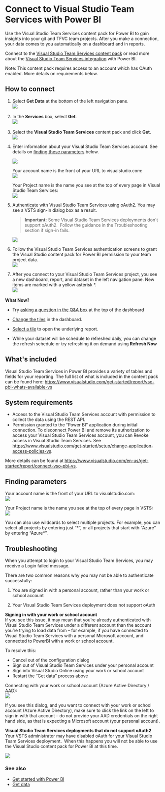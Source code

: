 <properties
   pageTitle="Connect to Visual Studio Team Services with Power BI"
   description="Visual Studio Team Services for Power BI"
   services="powerbi"
   documentationCenter=""
   authors="joeshoukry"
   manager="erikre"
   backup="maggiesMSFT"
   editor=""
   tags=""
   qualityFocus="no"
   qualityDate=""/>

<tags
   ms.service="powerbi"
   ms.devlang="NA"
   ms.topic="article"
   ms.tgt_pltfrm="NA"
   ms.workload="powerbi"
   ms.date="08/29/2017"
   ms.author="yshoukry"/>

# Connect to Visual Studio Team Services with Power BI

Use the Visual Studio Team Services content pack for Power BI to gain insights into your git and TFVC team projects. After you make a connection, your data comes to you automatically on a dashboard and in reports. 

Connect to the [Visual Studio Team Services content pack](https://app.powerbi.com/getdata/services/visual-studio-online) or read more about the [Visual Studio Team Services integration](https://powerbi.microsoft.com/integrations/visual_studio_online) with Power BI.

Note: This content pack requires access to an account which has OAuth enabled. More details on requirements below.

## How to connect

1.  Select **Get Data** at the bottom of the left navigation pane.  
    ![](media/powerbi-content-pack-visual-studio/PBI_GetData.png) 

2.  In the **Services** box, select **Get**.  
    ![](media/powerbi-content-pack-visual-studio/PBI_GetServices.png) 

3.  Select the **Visual Studio Team Services** content pack and click **Get**.     
    ![](media/powerbi-content-pack-visual-studio/vsts.png)

4.  Enter information about your Visual Studio Team Services account. See details on [finding these parameters](#FindingParams) below.

    ![](media/powerbi-content-pack-visual-studio/PBI_VSOSignIn.png)

    Your account name is the front of your URL to visualstudio.com:    
    ![](media/powerbi-content-pack-visual-studio/URLimage.png)

    Your Project name is the name you see at the top of every page in Visual Studio Team Services:  
	![](media/powerbi-content-pack-visual-studio/Projectimage.png)

5.  Authenticate with Visual Studio Team Services using oAuth2. You may see a VSTS sign-in dialog box as a result. 

	>**Important:** Some Visual Studio Team Services deployments don't support oAuth2.  Follow the guidance in the Troubleshooting section if sign-in fails.

    ![](media/powerbi-content-pack-visual-studio/PBI_VSOSignIn2.png)

6.  Follow the Visual Studio Team Services authentication screens to grant the Visual Studio content pack for Power BI permission to your team project data.   
    ![](media/powerbi-content-pack-visual-studio/VSOAuthorizeApp450.png)

7.  After you connect to your Visual Studio Team Services project, you see a new dashboard, report, and dataset in the left navigation pane. New items are marked with a yellow asterisk \*.  
    ![](media/powerbi-content-pack-visual-studio/VisualStudioOnline800px.png) 


**What Now?**

- Try [asking a question in the Q&A box](powerbi-service-q-and-a.md) at the top of the dashboard

- [Change the tiles](powerbi-service-edit-a-tile-in-a-dashboard.md) in the dashboard.

- [Select a tile](powerbi-service-dashboard-tiles.md) to open the underlying report.

- While your dataset will be schedule to refreshed daily, you can change the refresh schedule or try refreshing it on demand using **Refresh Now**


## What's included

Visual Studio Team Services in Power BI provides a variety of tables and fields for your reporting. The full list of what is included in the content pack can be found here:  <https://www.visualstudio.com/get-started/report/vso-pbi-whats-available-vs>

## System requirements

-   Access to the Visual Studio Team Services account with permission to collect the data using the REST API.  
-   Permission granted to the “Power BI” application during initial connection. To disconnect Power BI and remove its authorization to access your Visual Studio Team Services account, you can Revoke access in Visual Studio Team Services. See <https://www.visualstudio.com/get-started/setup/change-application-access-policies-vs>.  

More details can be found at <https://www.visualstudio.com/en-us/get-started/report/connect-vso-pbi-vs>.

<a name="FindingParams"></a>
## Finding parameters

Your account name is the front of your URL to visualstudio.com:    
    ![](media/powerbi-content-pack-visual-studio/URLimage.png)

Your Project name is the name you see at the top of every page in VSTS:  
	![](media/powerbi-content-pack-visual-studio/Projectimage.png)

You can also use wildcards to select multiple projects. For example, you can select all projects by entering just “\*”, or all projects that start with “Azure” by entering “Azure\*”.

## Troubleshooting

When you attempt to login to your Visual Studio Team Services, you may receive a Login failed message.

There are two common reasons why you may not be able to authenticate successfully:

1) You are signed in with a personal account, rather than your work or school account  

2) Your Visual Studio Team Services deployment does not support oAuth 

**Signing in with your work or school account**  
If you see this issue, it may mean that you’re already authenticated with Visual Studio Team Services under a different account than the account you’re trying to load data from – for example, if you have connected to Visual Studio Team Services with a personal Microsoft account, and connected to PowerBI with a work or school account.

To resolve this:  
-   Cancel out of the configuration dialog  
-   Sign out of Visual Studio Team Services under your personal account  
-   Sign into Visual Studio Online using your work or school account  
-   Restart the “Get data” process above 

Connecting with your work or school account (Azure Active Directory / AAD):  
    ![](media/powerbi-content-pack-visual-studio/vsologinscreen.png)

If you see this dialog, and you want to connect with your work or school account (Azure Active Directory), make sure to click the link on the left to sign in with that account – do not provide your AAD credentials on the right hand side, as that is expecting a Microsoft account (your personal account).

**Visual Studio Team Services deployments that do not support oAuth2**  
Your VSTS administrator may have disabled oAuth for your Visual Studio Team Services deployment.  When this happens you will not be able to use the Visual Studio content pack for Power BI at this time. 

![](media/powerbi-content-pack-visual-studio/oauth.png)

### See also
- [Get started with Power BI](powerbi-service-get-started.md)
- [Get data](powerbi-service-get-data.md)
